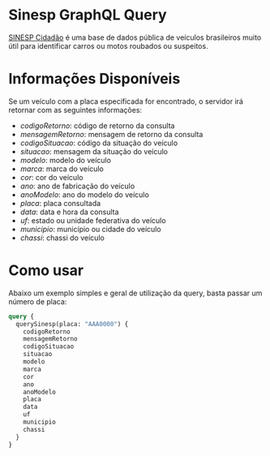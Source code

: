 # Sinesp GraphQL Query

[SINESP Cidadão](https://www.sinesp.gov.br/sinesp-cidadao) é uma base de dados pública de veículos brasileiros muito útil para identificar carros ou motos roubados ou suspeitos.

 # Informações Disponíveis

Se um veículo com a placa especificada for encontrado, o servidor irá retornar com as seguintes informações:

- *codigoRetorno*: código de retorno da consulta
- *mensagemRetorno*: mensagem de retorno da consulta
- *codigoSituacao*: código da situação do veículo
- *situacao*: mensagem da situação do veículo
- *modelo*: modelo do veículo
- *marca*: marca do veículo
- *cor*: cor do veículo
- *ano*: ano de fabricação do veículo
- *anoModelo*: ano do modelo do veículo
- *placa*: placa consultada
- *data*: data e hora da consulta
- *uf*: estado ou unidade federativa do veículo
- *municipio*: município ou cidade do veículo
- *chassi*: chassi do veículo

# Como usar

Abaixo um exemplo simples e geral de utilização da query, basta passar um número de placa:

```GraphQL
query {
  querySinesp(placa: "AAA0000") {
    codigoRetorno
    mensagemRetorno
    codigoSituacao
    situacao
    modelo
  	marca
    cor
    ano
    anoModelo
    placa
    data
    uf
    municipio
    chassi
  }
}
```
